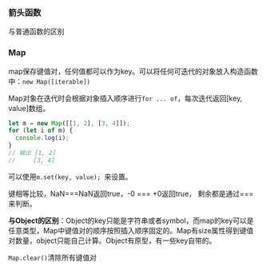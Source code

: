 ### 箭头函数

与普通函数的区别


### Map

map保存键值对，任何值都可以作为key。可以将任何可迭代的对象放入构造函数中：`new Map([iterable])`

Map对象在迭代时会根据对象插入顺序进行`for ... of`，每次迭代返回[key, value]数组。

```javascript
let m = new Map([[1, 2], [3, 4]]);
for (let i of m) {
  console.log(i);
}
// 输出 [1, 2]
//     [3, 4]
```

可以使用`m.set(key, value); `来设置。

键相等比较，NaN===NaN返回true，-0 === +0返回true， 剩余都是通过===来判断。

**与Object的区别**：Object的key只能是字符串或者symbol，而map的key可以是任意类型，Map中键值对的顺序按照插入顺序固定的。Map有size属性得到键值对数量，object只能自己计算。Object有原型，有一些key自带的。

`Map.clear()`清除所有键值对
